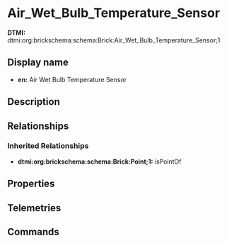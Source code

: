# Air_Wet_Bulb_Temperature_Sensor
**DTMI:** dtmi:org:brickschema:schema:Brick:Air_Wet_Bulb_Temperature_Sensor;1
## Display name
- **en:** Air Wet Bulb Temperature Sensor
## Description
## Relationships
### Inherited Relationships
* **dtmi:org:brickschema:schema:Brick:Point;1:** isPointOf
## Properties
## Telemetries
## Commands

